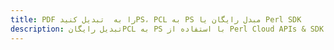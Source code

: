 ---title: PDF را به  تبدیل کنیدPS، PCL به PS مبدل رایگان یا Perl SDKdescription: تبدیل رایگانPCL به PS با استفاده از Perl Cloud APIs & SDK همچنین اسناد PDF را در Cloud ایجاد، ویرایش و رندر کنید.---